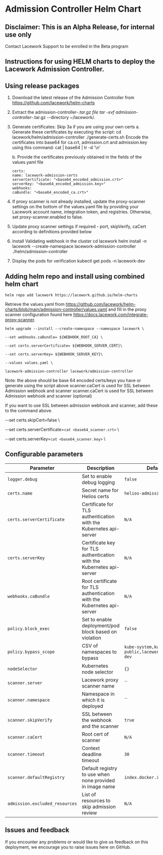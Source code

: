 # Admission Controller Helm Chart

## Disclaimer: This is an Alpha Release, for internal use only
Contact Lacework Support to be enrolled in the Beta program

## Instructions for using HELM charts to deploy the Lacework Admission Controller.

## Using release packages

1. Download the latest release of the Admission Controller from https://github.com/lacework/helm-charts

2. Extract the admission-controller-*.tar.gz file
tar -xvf admission-controller-*.tar.gz --directory ~/lacework/.

3. Generate certificates: Skip 3a if you are using your own certs
   a. Generate these certificates by executing the script:
   cd lacework/helm/admission-controller
   ./generate-certs.sh
   Encode the certificates into base64 for ca.crt, admission.crt and admission.key using this command:
   cat <file-name> | base64 | tr -d '\n'
   
   b. Provide the certificates previously obtained in the fields of the values.yaml file
   ```
   certs:
   name: lacework-admission-certs
   serverCertificate: "<base64_encoded_admission.crt>"
   serverKey: "<base64_encoded_admission.key>"
   webhooks:
   caBundle: "<base64_encoded_ca.crt>"
   ```
   
4. If proxy scanner is not already installed, update the proxy-scanner settings on the bottom of the values.yaml file by providing your Lacework account name, integration token, and registries. Otherwise, set proxy-scanner.enabled to false.

5. Update proxy scanner settings if required - port, skipVerify, caCert according to definitions provided below

6. Install Validating webhook in the cluster
cd lacework
helm install -n lacework --create-namespace lacework-admission-controller ./helm/admission-controller

7.  Display the pods for verification
kubectl get pods -n lacework-dev
    
## Adding helm repo and install using combined helm chart
`helm repo add lacework https://lacework.github.io/helm-charts`

Retrieve the values.yaml from https://github.com/lacework/helm-charts/blob/main/admission-controller/values.yaml and fill in the proxy scanner configuration found here https://docs.lacework.com/integrate-proxy-scanner.

`helm upgrade --install --create-namespace --namespace lacework \`

`--set webhooks.caBundle= ${WEBHOOK_ROOT_CA} \`

`--set certs.serverCertificate= ${WEBHOOK_SERVER_CERT}\`

`--set certs.serverKey= ${WEBHOOK_SERVER_KEY}\`

`--values values.yaml \`

`lacework-admission-controller lacework/admission-controller`

Note: the above should be base 64 encoded certs/keys you have or generate using the script above
scanner.caCert is used for SSL between Admission webhook and scanner
scanner.caCert is used for SSL between Admission webhook and scanner (optional)

If you want to use SSL between admission webhook and scanner, add these to the command above.

--set certs.skipCert=false \

--set certs.serverCertificate=`cat <base64_scanner.crt>` \

--set certs.serverKey=`cat <base64_scanner.key>` \

## Configurable parameters

| Parameter                         | Description                                                                 | Default                   | Mandatory               |
| --------------------------------- | --------------------------------------------------------------------------- | ------------------------- | ----------------------- |
| `logger.debug           `         | Set to enable debug logging                                                 | `false`                   | `YES`                   |
| `certs.name`                      | Secret name for Helios certs                                                | `helios-admission-certs`  | `YES`                   |
| `certs.serverCertificate`         | Certificate for TLS authentication with the Kubernetes api-server           | `N/A`                     | `YES`                   |
| `certs.serverKey`                 | Certificate key for TLS authentication with the Kubernetes api-server       | `N/A`                     | `YES`                   |
| `webhooks.caBundle`               | Root certificate for TLS authentication with the Kubernetes api-server      | `N/A`                     | `YES`                   |
| `policy.block_exec   `            | Set to enable deployment/pod block based on violation                       | `false`                   | `YES`                   |
| `policy.bypass_scope`             | CSV of namespaces to bypass                                                 | `kube-system,kube-public,lacework,lacework-dev`     | `YES`                   |
| `nodeSelector`                    | Kubernetes node selector                                                    | `{}`                      | `NO`                    |
| `scanner.server`                  | Lacework proxy scanner name                                                 | ``                        | `YES`                   |
| `scanner.namespace`               | Namespace in which it is deployed                                           | ``                        | `YES`                   |
| `scanner.skipVerify`              | SSL between the webhook and the scanner                                     | `true`                    | `NO`                    |
| `scanner.caCert`                  | Root cert of scanner                                                        | `N/A`                     | `YES`                   |
| `scanner.timeout`                 | Context deadline timeout                                                    | `30`                      | `NO`                    |
| `scanner.defaultRegistry`         | Default registry to use when none provided in image name                    | `index.docker.io`         | `NO`                    |
| `admission.excluded_resources`    | List of resources to skip admission review                                  | `N/A`                     | `NO`                    |


## Issues and feedback

If you encounter any problems or would like to give us feedback on this deployment, we encourage you to raise issues here on GitHub.